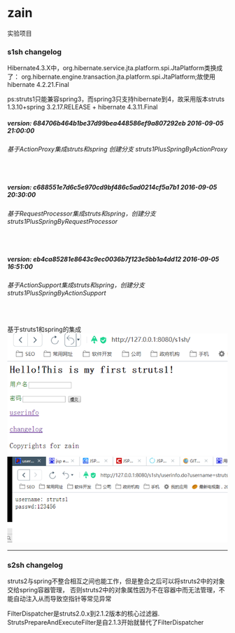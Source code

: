 # zain
实验项目

<h3>s1sh changelog</h3>
Hibernate4.3.X中，org.hibernate.service.jta.platform.spi.JtaPlatform类换成了：
org.hibernate.engine.transaction.jta.platform.spi.JtaPlatform;故使用hibernate 4.2.21.Final

ps:struts1只能兼容spring3，而spring3只支持hibernate到4，故采用版本struts 1.3.10+spring 3.2.17.RELEASE + hibernate 4.3.11.Final


<h5>version: 684706b464b1be37d99bea448586ef9a807292eb 2016-09-05 21:00:00</h5>
<h6>基于ActionProxy集成struts和spring 创建分支 struts1PlusSpringByActionProxy</h6><br>

<h5>version: c688551e7d6c5e970cd9bf486c5ad0214cf5a7b1 2016-09-05 20:30:00</h5>
<h6>基于RequestProcessor集成struts和spring，创建分支 struts1PlusSpringByRequestProcessor</h6><br>

<h5>version: eb4ca85281e8643c9ec0036b7f123e5bb1a4dd12 2016-09-05 16:51:00</h5>
<h6>基于ActionSupport集成struts和spring，创建分支 struts1PlusSpringByActionSupport</h6><br>


基于struts1和spring的集成
<img src="https://github.com/yongzhian/zain/blob/struts1PlusSpringByActionSupport/1.png">
<img src="https://github.com/yongzhian/zain/blob/struts1PlusSpringByActionSupport/2.png">
<hr>
<h3>s2sh changelog</h3>
struts2与spring不整合相互之间也能工作，但是整合之后可以将struts2中的对象交给spring容器管理，
否则struts2中的对象属性因为不在容器中而无法管理，不能自动注入从而导致空指针等常见异常

FilterDispatcher是struts2.0.x到2.1.2版本的核心过滤器.
StrutsPrepareAndExecuteFilter是自2.1.3开始就替代了FilterDispatcher



